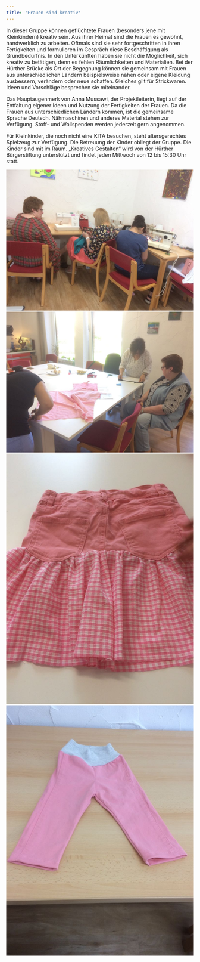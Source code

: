 ```yaml
---
title: 'Frauen sind kreativ'
---
```



In dieser Gruppe können geflüchtete Frauen (besonders jene mit
Kleinkindern) kreativ sein. Aus ihrer Heimat sind die Frauen es
gewohnt, handwerklich zu arbeiten. Oftmals sind sie sehr
fortgeschritten in ihren Fertigkeiten und formulieren im Gespräch
diese Beschäftigung als Grundbedürfnis. In den Unterkünften haben sie
nicht die Möglichkeit, sich kreativ zu betätigen, denn es fehlen
Räumlichkeiten und Materialien.  Bei der Hürther Brücke als Ort der
Begegnung können sie gemeinsam mit Frauen aus unterschiedlichen
Ländern beispielsweise nähen oder eigene Kleidung ausbessern,
verändern oder neue schaffen. Gleiches gilt für Strickwaren. Ideen und
Vorschläge besprechen sie miteinander.

Das Hauptaugenmerk von Anna Mussawi, der Projektleiterin, liegt auf
der Entfaltung eigener Ideen und Nutzung der Fertigkeiten der
Frauen. Da die Frauen aus unterschiedlichen Ländern kommen, ist die
gemeinsame Sprache Deutsch. Nähmaschinen und anderes Material stehen
zur Verfügung. Stoff- und Wollspenden werden jederzeit gern
angenommen.

Für Kleinkinder, die noch nicht eine KITA besuchen, steht
altersgerechtes Spielzeug zur Verfügung. Die Betreuung der Kinder
obliegt der Gruppe. Die Kinder sind mit im Raum.  „Kreatives
Gestalten“ wird von der Hürther Bürgerstiftung unterstützt und findet
jeden Mittwoch von 12 bis 15:30 Uhr statt.

<section class="rollon_view">
	<div class="rollon_container">
		<img src="assets/images/gestalten/Gestalten1.JPG" class="rollon_item">
		<img src="assets/images/gestalten/Gestalten2.JPG" class="rollon_item">
		<img src="assets/images/gestalten/Gestalten3.JPG" class="rollon_item">
		<img src="assets/images/gestalten/Gestalten4.JPG" class="rollon_item">
	</div>
</section>
